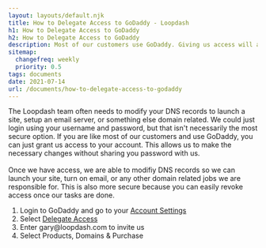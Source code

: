 ```yaml
---
layout: layouts/default.njk
title: How to Delegate Access to GoDaddy - Loopdash
h1: How to Delegate Access to GoDaddy
h2: How to Delegate Access to GoDaddy
description: Most of our customers use GoDaddy. Giving us access will allow us to add the appropriate DNS records without sharing your password.
sitemap:
  changefreq: weekly
  priority: 0.5
tags: documents
date: 2021-07-14
url: /documents/how-to-delegate-access-to-godaddy
---
```


<article class="document">
  <div class="wrap1000">
    <div class="base">
      <p>The Loopdash team often needs to modify your DNS records to launch a site, setup an email server, or something else domain related. We could just login using your username and password, but that isn't necessarily the most secure option. If you are like most of our customers and use GoDaddy, you can just grant us access to your account. This allows us to make the necessary changes without sharing you password with us.<br/><br/>Once we have access, we are able to modifiy DNS records so we can launch your site, turn on email, or any other domain related jobs we are responsible for. This is also more secure because you can easily revoke access once our tasks are done.</p>
      <ol>
        <li>Login to GoDaddy and go to your <a href="https://account.godaddy.com/">Account Settings</a></li>
        <li>Select <a href="https://account.godaddy.com/access">Delegate Access</a></li>
        <li>Enter <span class="font-bold">gary@loopdash.com</span> to invite us</li>
        <li>Select <span class="font-bold">Products, Domains & Purchase</span></li>
      </ol>
    </div>
  </div>
</article>

